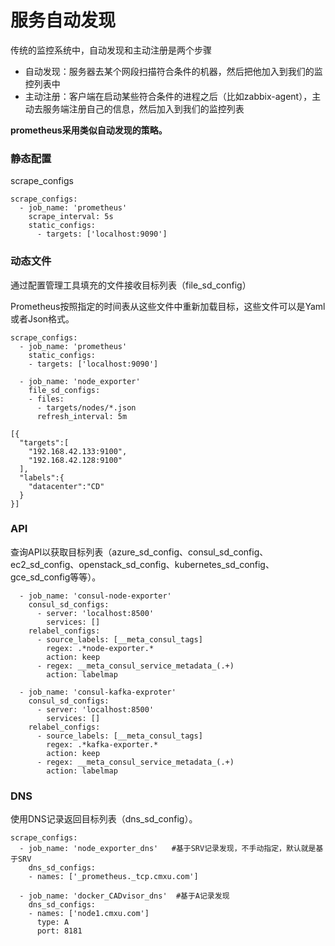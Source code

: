 # 服务自动发现

传统的监控系统中，自动发现和主动注册是两个步骤

* 自动发现：服务器去某个网段扫描符合条件的机器，然后把他加入到我们的监控列表中
* 主动注册：客户端在启动某些符合条件的进程之后（比如zabbix-agent），主动去服务端注册自己的信息，然后加入到我们的监控列表

**prometheus采用类似自动发现的策略。**

### 静态配置

scrape\_configs

```
scrape_configs:
  - job_name: 'prometheus'
    scrape_interval: 5s
    static_configs:
      - targets: ['localhost:9090']
```

### 动态文件

通过配置管理工具填充的文件接收目标列表（file\_sd\_config）

Prometheus按照指定的时间表从这些文件中重新加载目标，这些文件可以是Yaml或者Json格式。

```
scrape_configs:
  - job_name: 'prometheus'
    static_configs:
    - targets: ['localhost:9090']
 
  - job_name: 'node_exporter'
    file_sd_configs:
    - files:
      - targets/nodes/*.json
      refresh_interval: 5m

```

```
[{
  "targets":[
    "192.168.42.133:9100",
    "192.168.42.128:9100"
  ],
  "labels":{
    "datacenter":"CD"
  }
}]
```

### API

查询API以获取目标列表（azure\_sd\_config、consul\_sd\_config、ec2\_sd\_config、openstack\_sd\_config、kubernetes\_sd\_config、gce\_sd\_config等等）。

```
  - job_name: 'consul-node-exporter'
    consul_sd_configs:
      - server: 'localhost:8500'
        services: []  
    relabel_configs:
      - source_labels: [__meta_consul_tags]
        regex: .*node-exporter.*
        action: keep
      - regex: __meta_consul_service_metadata_(.+)
        action: labelmap
  
  - job_name: 'consul-kafka-exproter'
    consul_sd_configs:
      - server: 'localhost:8500'
        services: []
    relabel_configs:
      - source_labels: [__meta_consul_tags]
        regex: .*kafka-exporter.*
        action: keep
      - regex: __meta_consul_service_metadata_(.+)
        action: labelmap
```

### DNS

使用DNS记录返回目标列表（dns\_sd\_config）。

```
scrape_configs:
  - job_name: 'node_exporter_dns'   #基于SRV记录发现，不手动指定，默认就是基于SRV
    dns_sd_configs:
    - names: ['_prometheus._tcp.cmxu.com']
 
  - job_name: 'docker_CADvisor_dns'  #基于A记录发现
    dns_sd_configs:
    - names: ['node1.cmxu.com']
      type: A
      port: 8181
```

